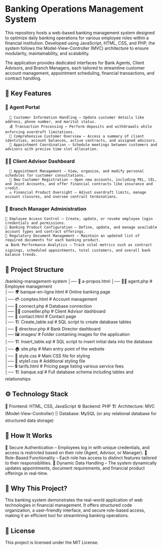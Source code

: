 # Banking Operations Management System

This repository hosts a web-based banking management system designed to optimize daily banking operations for various employee roles within a financial institution. Developed using JavaScript, HTML, CSS, and PHP, the system follows the Model-View-Controller (MVC) architecture to ensure modularity, maintainability, and scalability.

The application provides dedicated interfaces for Bank Agents, Client Advisors, and Branch Managers, each tailored to streamline customer account management, appointment scheduling, financial transactions, and contract handling.

## 🌟 Key Features
  ### 🏦 Agent Portal
      👤 Customer Information Handling – Update customer details like address, phone number, and marital status.
      💰 Transaction Processing – Perform deposits and withdrawals while enforcing overdraft limitations.
      📄 Comprehensive Customer Overview – Access a summary of client identities, account balances, active contracts, and assigned advisors.
      📅 Appointment Coordination – Schedule meetings between customers and advisors with precise time slot allocation.
  ### 👨‍💼 Client Advisor Dashboard
      📆 Appointment Management – View, organize, and modify personal schedules for customer consultations.
      🏦 New Customer Registration – Open new accounts, including PEL, CEL, and Joint Accounts, and offer financial contracts like insurance and credit.
      ⚖️ Financial Product Oversight – Adjust overdraft limits, manage account closures, and oversee contract terminations.
  ### 🏢 Branch Manager Administration
    🔑 Employee Access Control – Create, update, or revoke employee login credentials and permissions.
    📜 Banking Product Configuration – Define, update, and manage available account types and contract offerings.
    📝 Regulatory Document Management – Maintain an updated list of required documents for each banking product.
    📊 Bank Performance Analytics – Track vital metrics such as contract signings, scheduled appointments, total customers, and overall bank balance trends.

## 📂 Project Structure

/banking-management-system
│── 📜 a-propos.html        <!-- # About page -->
│── 👨‍💻 agent.php           # Employee management  
│── 🌍 banque-en-ligne.html # Online banking page  
│── 💳 comptes.html         # Account management  
│── 🔌 connect.php          # Database connection  
│── 👨‍⚖️ conseiller.php      # Client Advisor dashboard  
│── 📧 contact.html         # Contact page  
│── 🏗️ Create_table.sql     # SQL script to create database tables  
│── 🏦 directeur.php        # Bank Director dashboard  
│── 🖼️ images/             # Folder containing images for the application  
│── 🏗️ Insert_table.sql     # SQL script to insert initial data into the database  
│── 🏠 site.php             # Main entry point of the website  
│── 🎨 style.css            # Main CSS file for styling  
│── 🎨 style1.css           # Additional styling file  
│── 💲 tarifs.html          # Pricing page listing various service fees  
│── 🏗️ banque.sql           # Full database schema including tables and relationships  


## ⚙️ Technology Stack
  🎨 Frontend: HTML, CSS, JavaScript
  ⚙️ Backend: PHP
  🏗️ Architecture: MVC (Model-View-Controller)
  🗄️ Database: MySQL (or any relational database for structured data storage)


## 🔑 How It Works
  🔐 Secure Authentication – Employees log in with unique credentials, and access is restricted based on their role (Agent, Advisor, or Manager).
  🚀 Role-Based Functionality – Each role has access to distinct features tailored to their responsibilities.
  📡 Dynamic Data Handling – The system dynamically updates appointments, document requirements, and financial product offerings in real-time.

## 🎯 Why This Project?
This banking system demonstrates the real-world application of web technologies in financial management. It offers structured code organization, a user-friendly interface, and secure role-based access, making it an efficient tool for streamlining banking operations.

## 📜 License
This project is licensed under the MIT License.

